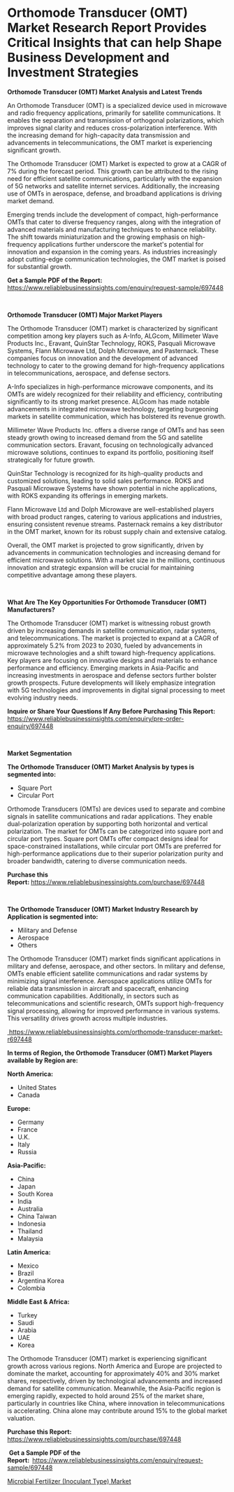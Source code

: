 <p><h1>Orthomode Transducer (OMT) Market Research Report Provides Critical Insights that can help Shape Business Development and Investment Strategies</h1></p><p><strong>Orthomode Transducer (OMT) Market Analysis and Latest Trends</strong></p>
<p><p>An Orthomode Transducer (OMT) is a specialized device used in microwave and radio frequency applications, primarily for satellite communications. It enables the separation and transmission of orthogonal polarizations, which improves signal clarity and reduces cross-polarization interference. With the increasing demand for high-capacity data transmission and advancements in telecommunications, the OMT market is experiencing significant growth.</p><p>The Orthomode Transducer (OMT) Market is expected to grow at a CAGR of 7% during the forecast period. This growth can be attributed to the rising need for efficient satellite communications, particularly with the expansion of 5G networks and satellite internet services. Additionally, the increasing use of OMTs in aerospace, defense, and broadband applications is driving market demand. </p><p>Emerging trends include the development of compact, high-performance OMTs that cater to diverse frequency ranges, along with the integration of advanced materials and manufacturing techniques to enhance reliability. The shift towards miniaturization and the growing emphasis on high-frequency applications further underscore the market's potential for innovation and expansion in the coming years. As industries increasingly adopt cutting-edge communication technologies, the OMT market is poised for substantial growth.</p></p>
<p><strong>Get a Sample PDF of the Report:&nbsp;</strong> <a href="https://www.reliablebusinessinsights.com/enquiry/request-sample/697448?utm_campaign=2735&utm_medium=2&utm_source=Github&utm_content=ia&utm_term=23032025&utm_id=orthomode-transducer-omt">https://www.reliablebusinessinsights.com/enquiry/request-sample/697448</a></p>
<p>&nbsp;</p>
<p><strong>Orthomode Transducer (OMT) Major Market Players</strong></p>
<p><p>The Orthomode Transducer (OMT) market is characterized by significant competition among key players such as A-Info, ALGcom, Millimeter Wave Products Inc., Eravant, QuinStar Technology, ROKS, Pasquali Microwave Systems, Flann Microwave Ltd, Dolph Microwave, and Pasternack. These companies focus on innovation and the development of advanced technology to cater to the growing demand for high-frequency applications in telecommunications, aerospace, and defense sectors.</p><p>A-Info specializes in high-performance microwave components, and its OMTs are widely recognized for their reliability and efficiency, contributing significantly to its strong market presence. ALGcom has made notable advancements in integrated microwave technology, targeting burgeoning markets in satellite communication, which has bolstered its revenue growth.</p><p>Millimeter Wave Products Inc. offers a diverse range of OMTs and has seen steady growth owing to increased demand from the 5G and satellite communication sectors. Eravant, focusing on technologically advanced microwave solutions, continues to expand its portfolio, positioning itself strategically for future growth.</p><p>QuinStar Technology is recognized for its high-quality products and customized solutions, leading to solid sales performance. ROKS and Pasquali Microwave Systems have shown potential in niche applications, with ROKS expanding its offerings in emerging markets.</p><p>Flann Microwave Ltd and Dolph Microwave are well-established players with broad product ranges, catering to various applications and industries, ensuring consistent revenue streams. Pasternack remains a key distributor in the OMT market, known for its robust supply chain and extensive catalog.</p><p>Overall, the OMT market is projected to grow significantly, driven by advancements in communication technologies and increasing demand for efficient microwave solutions. With a market size in the millions, continuous innovation and strategic expansion will be crucial for maintaining competitive advantage among these players.</p></p>
<p>&nbsp;</p>
<p><strong>What Are The Key Opportunities For Orthomode Transducer (OMT) Manufacturers?</strong></p>
<p><p>The Orthomode Transducer (OMT) market is witnessing robust growth driven by increasing demands in satellite communication, radar systems, and telecommunications. The market is projected to expand at a CAGR of approximately 5.2% from 2023 to 2030, fueled by advancements in microwave technologies and a shift toward high-frequency applications. Key players are focusing on innovative designs and materials to enhance performance and efficiency. Emerging markets in Asia-Pacific and increasing investments in aerospace and defense sectors further bolster growth prospects. Future developments will likely emphasize integration with 5G technologies and improvements in digital signal processing to meet evolving industry needs.</p></p>
<p><strong>Inquire or Share Your Questions If Any Before Purchasing This Report:</strong> <a href="https://www.reliablebusinessinsights.com/enquiry/pre-order-enquiry/697448?utm_campaign=2735&utm_medium=2&utm_source=Github&utm_content=ia&utm_term=23032025&utm_id=orthomode-transducer-omt">https://www.reliablebusinessinsights.com/enquiry/pre-order-enquiry/697448</a></p>
<p>&nbsp;</p>
<p><strong>Market Segmentation</strong></p>
<p><strong>The Orthomode Transducer (OMT) Market Analysis by types is segmented into:</strong></p>
<p><ul><li>Square Port</li><li>Circular Port</li></ul></p>
<p><p>Orthomode Transducers (OMTs) are devices used to separate and combine signals in satellite communications and radar applications. They enable dual-polarization operation by supporting both horizontal and vertical polarization. The market for OMTs can be categorized into square port and circular port types. Square port OMTs offer compact designs ideal for space-constrained installations, while circular port OMTs are preferred for high-performance applications due to their superior polarization purity and broader bandwidth, catering to diverse communication needs.</p></p>
<p><strong>Purchase this Report:&nbsp;</strong><a href="https://www.reliablebusinessinsights.com/purchase/697448?utm_campaign=2735&utm_medium=2&utm_source=Github&utm_content=ia&utm_term=23032025&utm_id=orthomode-transducer-omt">https://www.reliablebusinessinsights.com/purchase/697448</a></p>
<p>&nbsp;</p>
<p><strong>The Orthomode Transducer (OMT) Market Industry Research by Application is segmented into:</strong></p>
<p><ul><li>Military and Defense</li><li>Aerospace</li><li>Others</li></ul></p>
<p><p>The Orthomode Transducer (OMT) market finds significant applications in military and defense, aerospace, and other sectors. In military and defense, OMTs enable efficient satellite communications and radar systems by minimizing signal interference. Aerospace applications utilize OMTs for reliable data transmission in aircraft and spacecraft, enhancing communication capabilities. Additionally, in sectors such as telecommunications and scientific research, OMTs support high-frequency signal processing, allowing for improved performance in various systems. This versatility drives growth across multiple industries.</p></p>
<p><a href="https://www.reliablebusinessinsights.com/orthomode-transducer-market-r697448?utm_campaign=2735&utm_medium=2&utm_source=Github&utm_content=ia&utm_term=23032025&utm_id=orthomode-transducer-omt">&nbsp;https://www.reliablebusinessinsights.com/orthomode-transducer-market-r697448</a></p>
<p><strong>In terms of Region, the Orthomode Transducer (OMT) Market Players available by Region are:</strong></p>
<p>
    <p> <strong> North America: </strong>
        <ul>
            <li>United States</li>
            <li>Canada</li>
        </ul>
        </p> 
    <p> <strong> Europe: </strong>
        <ul>
            <li>Germany</li>
            <li>France</li>
            <li>U.K.</li>
            <li>Italy</li>
            <li>Russia</li>
        </ul>
        </p> 
    <p> <strong> Asia-Pacific: </strong>
        <ul>
            <li>China</li>
            <li>Japan</li>
            <li>South Korea</li>
            <li>India</li>
            <li>Australia</li>
            <li>China Taiwan</li>
            <li>Indonesia</li>
            <li>Thailand</li>
            <li>Malaysia</li>
        </ul>
        </p> 
    <p> <strong> Latin America: </strong>
        <ul>
            <li>Mexico</li>
            <li>Brazil</li>
            <li>Argentina Korea</li>
            <li>Colombia</li>
        </ul>
        </p> 
    <p> <strong> Middle East & Africa: </strong>
        <ul>
            <li>Turkey</li>
            <li>Saudi</li>
            <li>Arabia</li>
            <li>UAE</li>
            <li>Korea</li>
        </ul>
    </p>
    </p>
<p><p>The Orthomode Transducer (OMT) market is experiencing significant growth across various regions. North America and Europe are projected to dominate the market, accounting for approximately 40% and 30% market shares, respectively, driven by technological advancements and increased demand for satellite communication. Meanwhile, the Asia-Pacific region is emerging rapidly, expected to hold around 25% of the market share, particularly in countries like China, where innovation in telecommunications is accelerating. China alone may contribute around 15% to the global market valuation.</p></p>
<p><strong>Purchase this Report: </strong><a href="https://www.reliablebusinessinsights.com/purchase/697448?utm_campaign=2735&utm_medium=2&utm_source=Github&utm_content=ia&utm_term=23032025&utm_id=orthomode-transducer-omt">https://www.reliablebusinessinsights.com/purchase/697448</a></p>
<p>&nbsp;<strong>Get a Sample PDF of the Report:&nbsp;&nbsp;</strong><a href="https://www.reliablebusinessinsights.com/enquiry/request-sample/697448?utm_campaign=2735&utm_medium=2&utm_source=Github&utm_content=ia&utm_term=23032025&utm_id=orthomode-transducer-omt">https://www.reliablebusinessinsights.com/enquiry/request-sample/697448</a></p>
<p><strong></strong></p>
<p><p><a href="https://github.com/iroldilom/Market-Research-Report-List-1/blob/main/microbial-fertilizer-inoculant-type-market.md?utm_campaign=2735&utm_medium=2&utm_source=Github&utm_content=ia&utm_term=23032025&utm_id=orthomode-transducer-omt">Microbial Fertilizer (Inoculant Type) Market</a></p></p>